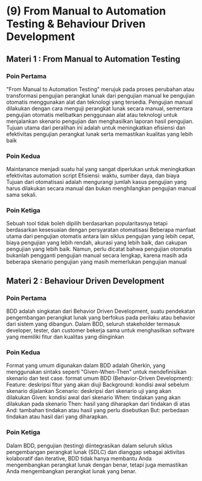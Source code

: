 # (9) From Manual to Automation Testing & Behaviour Driven Development

## Materi 1 : From Manual to Automation Testing

### Poin Pertama
"From Manual to Automation Testing" merujuk pada proses perubahan atau transformasi pengujian perangkat lunak dari
pengujian manual ke pengujian otomatis menggunakan alat dan teknologi yang tersedia. Pengujian manual dilakukan dengan
cara menguji perangkat lunak secara manual, sementara pengujian otomatis melibatkan penggunaan alat atau teknologi untuk
menjalankan skenario pengujian dan menghasilkan laporan hasil pengujian. Tujuan utama dari peralihan ini adalah untuk
meningkatkan efisiensi dan efektivitas pengujian perangkat lunak serta memastikan kualitas yang lebih baik

### Poin Kedua
Maintanance menjadi suatu hal yang sangat diperlukan untuk meningkatkan efektivitas automation script Efisiensi: waktu,
sumber daya, dan biaya
Tujuan dari otomatisasi adalah mengurangi jumlah kasus pengujian yang harus dilakukan secara manual dan bukan
menghilangkan pengujian manual sama sekali.

### Poin Ketiga
Sebuah tool tidak boleh dipilih berdasarkan popularitasnya tetapi berdasarkan kesesuaian dengan persyaratan otomatisasi
Beberapa manfaat utama dari pengujian otomatis antara lain siklus pengujian yang lebih cepat, biaya pengujian yang lebih
rendah, akurasi yang lebih baik, dan cakupan pengujian yang lebih baik. Namun, perlu dicatat bahwa pengujian otomatis
bukanlah pengganti pengujian manual secara lengkap, karena masih ada beberapa skenario pengujian yang masih memerlukan
pengujian manual

## Materi 2 : Behaviour Driven Development

### Poin Pertama
BDD adalah singkatan dari Behavior Driven Development, suatu pendekatan pengembangan perangkat lunak yang berfokus pada
perilaku atau behavior dari sistem yang dibangun. Dalam BDD, seluruh stakeholder termasuk developer, tester, dan
customer bekerja sama untuk menghasilkan software yang memiliki fitur dan kualitas yang diinginkan

### Poin Kedua
Format yang umum digunakan dalam BDD adalah Gherkin, yang menggunakan sintaks seperti "Given-When-Then" 
untuk mendefinisikan skenario dan test case.
format umum BDD (Behavior-Driven Development):
    Feature: deskripsi fitur yang akan diuji
    Background: kondisi awal sebelum skenario dijalankan
    Scenario: deskripsi dari skenario uji yang akan dilakukan
    Given: kondisi awal dari skenario
    When: tindakan yang akan dilakukan pada skenario
    Then: hasil yang diharapkan dari tindakan di atas
    And: tambahan tindakan atau hasil yang perlu disebutkan
    But: perbedaan tindakan atau hasil dari yang diharapkan.

### Poin Ketiga
Dalam BDD, pengujian (testing) diintegrasikan dalam seluruh siklus pengembangan perangkat lunak (SDLC) dan dianggap 
sebagai aktivitas kolaboratif dan iterative, BDD tidak hanya membantu Anda mengembangkan perangkat lunak dengan benar,
tetapi juga memastikan Anda mengembangkan perangkat lunak yang benar.

